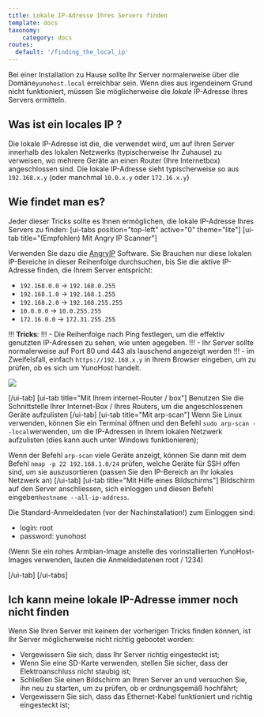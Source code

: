 ```yaml
---
title: Lokale IP-Adresse Ihres Servers finden
template: docs
taxonomy:
    category: docs
routes:
  default: '/finding_the_local_ip'
---
```


Bei einer Installation zu Hause sollte Ihr Server normalerweise über die Domäne`yunohost.local` erreichbar sein. Wenn dies aus irgendeinem Grund nicht funktioniert, müssen Sie möglicherweise die *lokale* IP-Adresse Ihres Servers ermitteln.

## Was ist ein locales IP ?
Die lokale IP-Adresse ist die, die verwendet wird, um auf Ihren Server innerhalb des lokalen Netzwerks (typischerweise Ihr Zuhause) zu verweisen, wo mehrere Geräte an einen Router (Ihre Internetbox) angeschlossen sind. Die lokale IP-Adresse sieht typischerweise so aus `192.168.x.y` (oder manchmal `10.0.x.y` oder `172.16.x.y`)

## Wie findet man es?
Jeder dieser Tricks sollte es Ihnen ermöglichen, die lokale IP-Adresse Ihres Servers zu finden:
[ui-tabs position="top-left" active="0" theme="lite"]
[ui-tab title="(Empfohlen) Mit Angry IP Scanner"]

Verwenden Sie dazu die [AngryIP](https://angryip.org/download/) Software. Sie Brauchen nur diese lokalen IP-Bereiche in dieser Reihenfolge durchsuchen, bis Sie die aktive IP-Adresse finden, die Ihrem Server entspricht:
- `192.168.0.0` -> `192.168.0.255`
- `192.168.1.0` -> `192.168.1.255`
- `192.168.2.0` -> `192.168.255.255`
- `10.0.0.0` -> `10.0.255.255`
- `172.16.0.0` -> `172.31.255.255`

!!! **Tricks**:
!!! - Die Reihenfolge nach Ping festlegen, um die effektiv genutzten IP-Adressen zu sehen, wie unten agegeben.
!!! - Ihr Server sollte normalerweise auf Port 80 und 443 als lauschend angezeigt werden
!!! - im Zweifelsfall, einfach `https://192.168.x.y` in Ihrem Browser eingeben, um zu prüfen, ob es sich um YunoHost handelt.

![](image://angryip.png?class=inline)

[/ui-tab]
[ui-tab title="Mit Ihrem internet-Router / box"]
Benutzen Sie die Schnittstelle Ihrer Internet-Box / Ihres Routers, um die angeschlossenen Geräte aufzulisten
[/ui-tab]
[ui-tab title="Mit arp-scan"]
Wenn Sie Linux verwenden, können Sie ein Terminal öffnen und den Befehl `sudo arp-scan --local`werwenden, um die IP-Adressen in Ihrem lokalen Netzwerk aufzulisten (dies kann auch unter Windows funktionieren);

Wenn der Befehl `arp-scan` viele Geräte anzeigt, können Sie dann mit dem Befehl `nmap -p 22 192.168.1.0/24` prüfen, welche Geräte für SSH offen sind, um sie auszusortieren (passen Sie den IP-Bereich an Ihr lokales Netzwerk an)
[/ui-tab]
[ui-tab title="Mit Hilfe eines Bildschirms"]
Bildschirm auf den Server anschliessen, sich einloggen und diesen Befehl eingeben`hostname --all-ip-address`.

Die Standard-Anmeldedaten (vor der Nachinstallation!) zum Einloggen sind:
- login: root
- password: yunohost

(Wenn Sie ein rohes Armbian-Image anstelle des vorinstallierten YunoHost-Images verwenden, lauten die Anmeldedatenen root / 1234)

[/ui-tab]
[/ui-tabs]

## Ich kann meine lokale IP-Adresse immer noch nicht finden

Wenn Sie Ihren Server mit keinem der vorherigen Tricks finden können, ist Ihr Server möglicherweise nicht richtig gebootet worden:

- Vergewissern Sie sich, dass Ihr Server richtig eingesteckt ist;
- Wenn Sie eine SD-Karte verwenden, stellen Sie sicher, dass der Elektroanschluss nicht staubig ist;
- Schließen Sie einen Bildschirm an Ihren Server an und versuchen Sie, ihn neu zu starten, um zu prüfen, ob er ordnungsgemäß hochfährt;
- Vergewissern Sie sich, dass das Ethernet-Kabel funktioniert und richtig eingesteckt ist;
